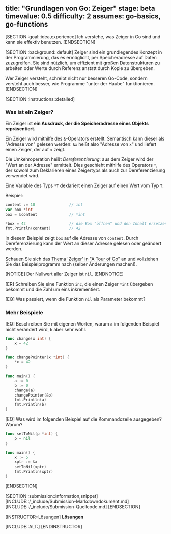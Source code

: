title: "Grundlagen von Go: Zeiger"
stage: beta
timevalue: 0.5
difficulty: 2
assumes: go-basics, go-functions
---

[SECTION::goal::idea,experience]
Ich verstehe, was Zeiger in Go sind und kann sie effektiv benutzen.
[ENDSECTION]

[SECTION::background::default]
Zeiger sind ein grundlegendes Konzept in der Programmierung, das es ermöglicht, per Speicheradresse
auf Daten zuzugreifen.
Sie sind nützlich, um effizient mit großen Datenstrukturen zu arbeiten oder
Werte durch Referenz anstatt durch Kopie zu übergeben.

Wer Zeiger versteht, schreibt nicht nur besseren Go-Code, sondern versteht auch besser, 
wie Programme "unter der Haube" funktionieren.
[ENDSECTION]

[SECTION::instructions::detailed]

### Was ist ein Zeiger?

Ein Zeiger ist **ein Ausdruck, der die Speicheradresse eines Objekts repräsentiert.**

Ein Zeiger wird mithilfe des `&`-Operators erstellt.
Semantisch kann dieser als "Adresse von" gelesen werden: `&x` heißt also "Adresse von `x`"
und liefert einen Zeiger, der auf `x` zeigt.

Die Umkehroperation heißt _Dereferenzierung_: 
aus dem Zeiger wird der "Wert an der Adresse" ermittelt.
Dies geschieht mithilfe des Operators `*`, der sowohl zum Deklarieren eines Zeigertyps als auch
zur Dereferenzierung verwendet wird.

Eine Variable des Typs `*T` deklariert einen Zeiger auf einen Wert vom Typ `T`.

Beispiel:

```go
content := 10               // int
var box *int
box = &content              // *int

*box = 42                   // die Box "öffnen" und den Inhalt ersetzen
fmt.Println(content)        // 42
```

In diesem Beispiel zeigt `box` auf die Adresse von `content`.
Durch Dereferenzierung kann der Wert an dieser Adresse gelesen oder geändert werden.

Schauen Sie sich das
[Thema 'Zeiger' in "A Tour of Go"](https://go.dev/tour/moretypes/1)
an und vollziehen Sie das Beispielprogramm nach (selber Änderungen machen!).

[NOTICE]
Der Nullwert aller Zeiger ist `nil`.
[ENDNOTICE]

[ER] Schreiben Sie eine Funktion `inc`, die einen Zeiger `*int` übergeben bekommt und
die Zahl um eins inkrementiert.

[EQ] Was passiert, wenn die Funktion `nil` als Parameter bekommt?

<!-- time estimate: 10 min -->


### Mehr Beispiele

[EQ] Beschreiben Sie mit eigenen Worten, warum `a` im folgenden Beispiel nicht verändert wird,
`b` aber sehr wohl.

```go
func change(x int) {
	x = 42
}

func changePointer(x *int) {
    *x = 42
}

func main() {
	a := 0
	b := 0
	change(a)
    changePointer(&b)
	fmt.Println(a)
	fmt.Println(b)
}
```

[EQ] Was wird im folgenden Beispiel auf die Kommandozeile ausgegeben?
Warum?

```go
func setToNil(p *int) {
    p = nil
}

func main() {
    x := 5
    xptr := &x
    setToNil(xptr)
    fmt.Println(xptr)
}
```

<!-- time estimate: 15 min -->
<!-- TODO_2_Brandes: add a teaser about unsafe when task 'go-unsafe' is ready --> 
[ENDSECTION]

[SECTION::submission::information,snippet]
[INCLUDE::/_include/Submission-Markdowndokument.md]
[INCLUDE::/_include/Submission-Quellcode.md]
[ENDSECTION]

[INSTRUCTOR::Lösungen]
**Lösungen**

[INCLUDE::ALT:]
[ENDINSTRUCTOR]
